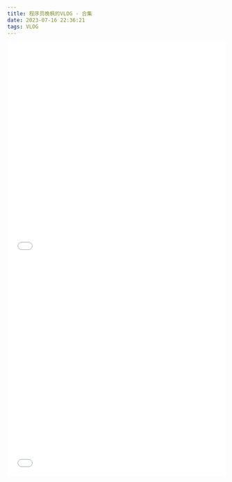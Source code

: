 ```yaml
---
title: 程序员晚枫的VLOG · 合集
date: 2023-07-16 22:36:21
tags: VLOG
---
```




<iframe src="//player.bilibili.com/player.html?bvid=BV1mz4y177j1" scrolling="no" border="0" frameborder="no" framespacing="0" allowfullscreen="true" width=100%, height=500> </iframe>

<iframe src="//player.bilibili.com/player.html?bvid=BV1PV4y1t7Jc" scrolling="no" border="0" frameborder="no" framespacing="0" allowfullscreen="true" width=100%, height=500> </iframe>



